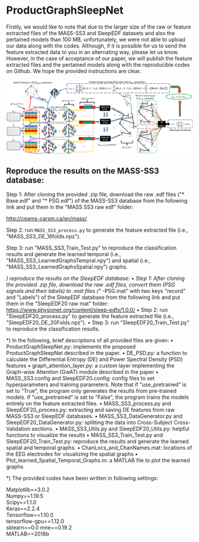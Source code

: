 # ProductGraphSleepNet
Firstly, we would like to note that due to the larger size of the raw or feature extracted files of the MASS-SS3 and SleepEDF datasets and also the pertained models than 100 MB, unfortunately, we were not able to upload our data along with the codes. Although, if it is possible for us to send the feature extracted data to you in an alternating way, please let us know. However, in the case of acceptance of our paper, we will publish the feature extracted files and the pertained models along with the reproducible codes on Github. We hope the provided instructions are clear.

![This is an image](AllNetwork.png)

## Reproduce the results on the MASS-SS3 database:

Step 1: After cloning the provided .zip file, download the raw .edf files ("* Base.edf" and "* PSG.edf") of the MASS-SS3 database from the following link and put them in the "MASS SS3 raw edf" folder:

http://ceams-carsm.ca/en/mass/

Step 2: run `MASS_SS3_process.py` to generate the feature extracted file (i.e., "MASS_SS3_DE_16folds.npz").

Step 3: run "MASS_SS3_Train_Test.py" to reproduce the classification results and generate the learned temporal (i.e., "MASS_SS3_LearnedGraphsTempral.npy") and spatial (i.e., "MASS_SS3_LearnedGraphsSpatial.npy") graphs.

*) reproduce the results on the SleepEDF database:
•	Step 1: After cloning the provided .zip file, download the raw .edf files, convert them (PSG signals and their labels) to .mat files ("* -PSG.mat" with two keys "record" and "Labels") of the SleepEDF database from the following link and put them in the "SleepEDF20 raw mat" folder:
https://www.physionet.org/content/sleep-edfx/1.0.0/
•	Step 2: run "SleepEDF20_process.py" to generate the feature extracted file (i.e., "SleepEDF20_DE_20Folds.npz").
•	Step 3: run "SleepEDF20_Train_Test.py" to reproduce the classification results.

*) In the following, brief descriptions of all provided files are given:
•	ProductGraphSleepNet.py: implements the proposed ProductGraphSleepNet described in the paper.
•	DE_PSD.py: a function to calculate the Differential Entropy (DE) and Power Spectral Density (PSD) features 
•	graph_attention_layer.py: a custom layer implementing the Graph-wise Attention (GwAT) module described in the paper
•	MASS_SS3.config and SleepEDF20.config: config files to set hyperparameters and training parameters. Note that if "use_pretrained" is set to "True", the program only generates the results from pre-trained models. If "use_pretrained" is set to "False", the program trains the models entirely on the feature extracted files.
•	MASS_SS3_process.py and SleepEDF20_process.py: extracting and saving DE features from raw MASS-SS3 or SleepEDF databases.
•	MASS_SS3_DataGenerator.py and SleepEDF20_DataGenerator.py: splitting the data into Cross-Subject Cross-Validation sections.
•	MASS_SS3_Utils.py and SleepEDF20_Utils.py: helpful functions to visualize the results
•	MASS_SS3_Train_Test.py and SleepEDF20_Train_Test.py: reproduce the results and generate the learned spatial and temporal graphs.
•	ChanLocs_and_ChanNames.mat: locations of the EEG electrodes for visualizing the spatial graphs
•	Plot_learned_Spatial_Temporal_Graphs.m: a MATLAB file to plot the learned graphs

*) The provided codes have been written in following settings:

Matplotlib==3.0.2       
Numpy==1.19.5      
Scipy==1.1.0       
Keras==2.2.4       
Tensorflow==1.10.0      
tensorflow-gpu==1.12.0      
sklearn==0.0
mne==0.19.2               
MATLAB==2018b


